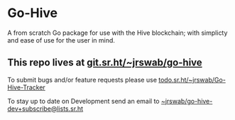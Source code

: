 # Go-Hive
A from scratch Go package for use with the Hive blockchain; with simplicty and ease of use for the user in mind.
## This repo lives at [git.sr.ht/~jrswab/go-hive](https://git.sr.ht/~jrswab/go-hive)

To submit bugs and/or feature requests please use [todo.sr.ht/~jrswab/Go-Hive-Tracker](https://todo.sr.ht/~jrswab/Go-Hive-Tracker)

To stay up to date on Development send an email to [~jrswab/go-hive-dev+subscribe@lists.sr.ht](mailto:~jrswab/go-hive-dev+subscribe@lists.sr.ht)
